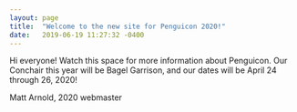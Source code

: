 ```yaml
---
layout: page
title:  "Welcome to the new site for Penguicon 2020!"
date:   2019-06-19 11:27:32 -0400
---
```

Hi everyone! Watch this space for more information about Penguicon. Our Conchair this year will be Bagel Garrison, and our dates will be April 24 through 26, 2020!

Matt Arnold, 2020 webmaster